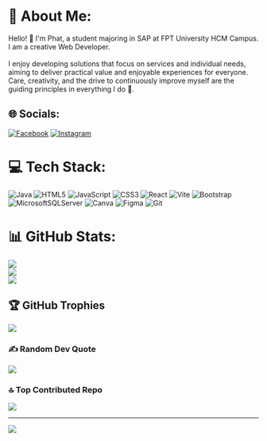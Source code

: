 # 💫 About Me:
Hello! 👋 I'm Phat, a student majoring in SAP at FPT University HCM Campus. I am a creative Web Developer.<br><br>I enjoy developing solutions that focus on services and individual needs, aiming to deliver practical value and enjoyable experiences for everyone. Care, creativity, and the drive to continuously improve myself are the guiding principles in everything I do 🌱.


## 🌐 Socials:
[![Facebook](https://img.shields.io/badge/Facebook-%231877F2.svg?logo=Facebook&logoColor=white)](https://facebook.com/https://www.facebook.com/profile.php?id=100016003862866) [![Instagram](https://img.shields.io/badge/Instagram-%23E4405F.svg?logo=Instagram&logoColor=white)](https://instagram.com/https://www.instagram.com/ph4td4ng/) 

# 💻 Tech Stack:
![Java](https://img.shields.io/badge/java-%23ED8B00.svg?style=for-the-badge&logo=openjdk&logoColor=white) ![HTML5](https://img.shields.io/badge/html5-%23E34F26.svg?style=for-the-badge&logo=html5&logoColor=white) ![JavaScript](https://img.shields.io/badge/javascript-%23323330.svg?style=for-the-badge&logo=javascript&logoColor=%23F7DF1E) ![CSS3](https://img.shields.io/badge/css3-%231572B6.svg?style=for-the-badge&logo=css3&logoColor=white) ![React](https://img.shields.io/badge/react-%2320232a.svg?style=for-the-badge&logo=react&logoColor=%2361DAFB) ![Vite](https://img.shields.io/badge/vite-%23646CFF.svg?style=for-the-badge&logo=vite&logoColor=white) ![Bootstrap](https://img.shields.io/badge/bootstrap-%238511FA.svg?style=for-the-badge&logo=bootstrap&logoColor=white) ![MicrosoftSQLServer](https://img.shields.io/badge/Microsoft%20SQL%20Server-CC2927?style=for-the-badge&logo=microsoft%20sql%20server&logoColor=white) ![Canva](https://img.shields.io/badge/Canva-%2300C4CC.svg?style=for-the-badge&logo=Canva&logoColor=white) ![Figma](https://img.shields.io/badge/figma-%23F24E1E.svg?style=for-the-badge&logo=figma&logoColor=white) ![Git](https://img.shields.io/badge/git-%23F05033.svg?style=for-the-badge&logo=git&logoColor=white)
# 📊 GitHub Stats:
![](https://github-readme-stats.vercel.app/api?username=DangTruongPhat2004&theme=dark&hide_border=false&include_all_commits=true&count_private=true)<br/>
![](https://github-readme-streak-stats.herokuapp.com/?user=DangTruongPhat2004&theme=dark&hide_border=false)<br/>
![](https://github-readme-stats.vercel.app/api/top-langs/?username=DangTruongPhat2004&theme=dark&hide_border=false&include_all_commits=true&count_private=true&layout=compact)

## 🏆 GitHub Trophies
![](https://github-profile-trophy.vercel.app/?username=DangTruongPhat2004&theme=dracula&no-frame=false&no-bg=true&margin-w=4)

### ✍️ Random Dev Quote
![](https://quotes-github-readme.vercel.app/api?type=horizontal&theme=radical)

### 🔝 Top Contributed Repo
![](https://github-contributor-stats.vercel.app/api?username=DangTruongPhat2004&limit=5&theme=darcula&combine_all_yearly_contributions=true)

---
[![](https://visitcount.itsvg.in/api?id=DangTruongPhat2004&icon=5&color=1)](https://visitcount.itsvg.in)

